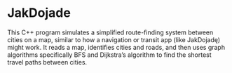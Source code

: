 # JakDojade
This C++ program simulates a simplified route-finding system between cities on a map, similar to how a navigation or transit app (like JakDojadę) might work.  It reads a map, identifies cities and roads, and then uses graph algorithms specifically BFS and Dijkstra’s algorithm  to find the shortest travel paths between cities.
